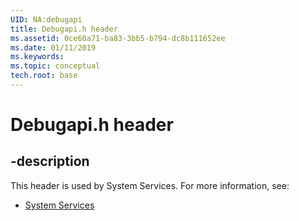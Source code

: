 ```yaml
---
UID: NA:debugapi
title: Debugapi.h header
ms.assetid: 0ce60a71-ba83-3bb5-b794-dc8b111652ee
ms.date: 01/11/2019
ms.keywords: 
ms.topic: conceptual
tech.root: base
---
```


# Debugapi.h header


## -description


This header is used by System Services. For more information, see:

- [System Services](../_base/index.md)
